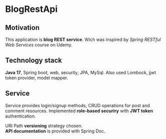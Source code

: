 # BlogRestApi


## Motivation
This application is __blog REST service__. Wich was inspired by _Spring RESTful Web Services_ course on Udemy. 

## Technology stack
__Java 17__, 
Spring boot, web, security, JPA, 
MySql.
Also used Lombock, jjwt token provider, model mapper.

## Service
Service provides login/signup methods, CRUD operations for post and comment resources. Implemented __role-based securiry__ with __JWT token__ authentication. 

URI Path __versioning__ strategy chosen.    
__API documentation__ is provided with Spring Doc. 
